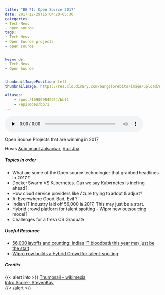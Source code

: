 ```yaml
---
title: "BB 71: Open Source 2017"
date: 2017-12-29T15:04:20+05:30
categories:
- Tech-News
- open source
tags:
- Tech-News
- Open Source projects
- open source


keywords:
- Tech-News
- Open Source


thumbnailImagePosition: left
thumbnailImage: https://res.cloudinary.com/bangalorebits/image/upload/w_800,h_800,c_fill,r_50/v1517410322/bb-episode-assets/bb71-thumbnail.png

aliases:
    - /post/169069849294/bb71
    - /episodes/bb71
---
```

<audio controls="controls" controls style="width: 450px;" preload="none" id="audio_player"><source  src='https://audio.simplecast.com/360dbd6b.mp3' type="audio/mp3">  </audio><BR>
<!-- <iframe frameborder='0' height='200px' scrolling='no' seamless src='https://embed.simplecast.com/360dbd6b?color=f5f5f5' width='100%'></iframe>-->
Open Source Projects that are winning in 2017

Hosts [Subramani Jaisankar](https://twitter.com/subbuj), [Atul Jha](https://twitter.com/koolhead17)
 <!--more-->

##### Topics in order
*   What are some of the Open source technologies that grabbed headlines in 2017 ?
*   Docker Swarm VS Kubernetes. Can we say Kubernetes is inching ahead?
*   How cloud service providers like Azure trying to adopt & adjust?
*   AI Everywhere Good, Bad, Evil ?
*   Indian IT Industry laid off 56,000 in 2017, This may just be a start.
*   Hybrid crowd platform for talent spotting - Wipro new outsourcing model?
*   Challenges for a fresh CS Graduate


##### Useful Resource
*   [56,000 layoffs and counting: India’s IT bloodbath this year may just be the start](https://qz.com/1152683/indian-it-layoffs-in-2017-top-56000-led-by-tcs-infosys-cognizant/)
*   [Wipro now builds a Hybrid Crowd for talent-spotting](https://economictimes.indiatimes.com/tech/ites/wipro-now-builds-a-hybrid-crowd-for-talent-spotting/articleshow/62236641.cms)

##### Credits

{{< alert info  >}}
  [Thumbnail - wikimedia](https://commons.wikimedia.org/wiki/File:Osi_standard_logo.png) <BR>
  [Intro Score - StevenKay](https://plus.google.com/+StevenKay_Detachment)<BR>
{{< /alert >}}
